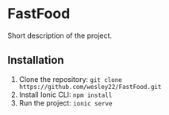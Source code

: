 # FastFood

Short description of the project.

## Installation

1. Clone the repository: `git clone https://github.com/wesley22/FastFood.git`
2. Install Ionic CLI: `npm install`
3. Run the project: `ionic serve`
